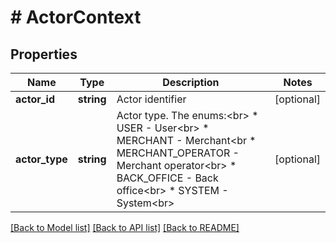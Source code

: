 # # ActorContext

## Properties

Name | Type | Description | Notes
------------ | ------------- | ------------- | -------------
**actor_id** | **string** | Actor identifier | [optional]
**actor_type** | **string** | Actor type. The enums:&lt;br&gt; * USER - User&lt;br&gt; * MERCHANT - Merchant&lt;br * MERCHANT_OPERATOR - Merchant operator&lt;br&gt; * BACK_OFFICE - Back office&lt;br&gt; * SYSTEM - System&lt;br&gt; | [optional]

[[Back to Model list]](../../README.md#models) [[Back to API list]](../../README.md#endpoints) [[Back to README]](../../README.md)

